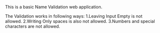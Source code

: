 This is a basic Name Validation web application.

The Validation works in following ways:
1.Leaving Input Empty is not allowed.
2.Writing Only spaces is also not allowed.
3.Numbers and special characters are not allowed.
